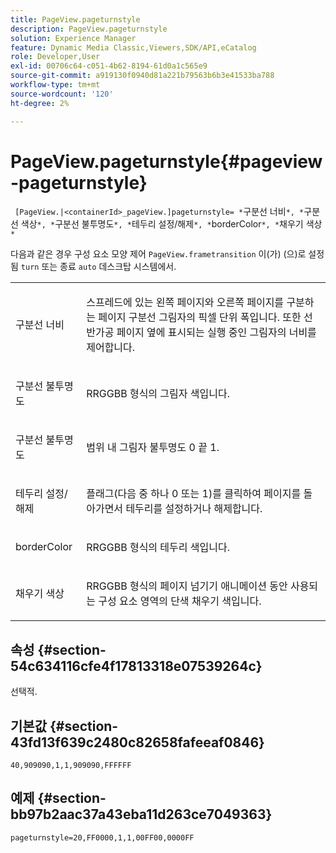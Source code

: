 ```yaml
---
title: PageView.pageturnstyle
description: PageView.pageturnstyle
solution: Experience Manager
feature: Dynamic Media Classic,Viewers,SDK/API,eCatalog
role: Developer,User
exl-id: 00706c64-c051-4b62-8194-61d0a1c565e9
source-git-commit: a919130f0940d81a221b79563b6b3e41533ba788
workflow-type: tm+mt
source-wordcount: '120'
ht-degree: 2%

---
```


# PageView.pageturnstyle{#pageview-pageturnstyle}

` [PageView.|<containerId>_pageView.]pageturnstyle= *`구분선 너비`*, *`구분선 색상`*, *`구분선 불투명도`*, *`테두리 설정/해제`*, *`borderColor`*, *`채우기 색상`*`

다음과 같은 경우 구성 요소 모양 제어 `PageView.frametransition` 이(가) (으)로 설정됨 `turn` 또는 종료 `auto` 데스크탑 시스템에서.

<table id="table_A8CDA1AE2680402A99BCD5DD371B225F"> 
 <tbody> 
  <tr> 
   <td colname="col1"> <p> <span class="codeph"><span class="varname"> 구분선 너비</span></span> </p> </td> 
   <td colname="col2"> <p> 스프레드에 있는 왼쪽 페이지와 오른쪽 페이지를 구분하는 페이지 구분선 그림자의 픽셀 단위 폭입니다. 또한 선반가공 페이지 옆에 표시되는 실행 중인 그림자의 너비를 제어합니다. </p> </td> 
  </tr> 
  <tr> 
   <td colname="col1"> <p><span class="codeph"><span class="varname"> 구분선 불투명도</span></span> </p> </td> 
   <td colname="col2"> <p> RRGGBB 형식의 그림자 색입니다. </p> </td> 
  </tr> 
  <tr> 
   <td colname="col1"> <p><span class="codeph"><span class="varname"> 구분선 불투명도</span></span> </p> </td> 
   <td colname="col2"> <p>범위 내 그림자 불투명도 <span class="codeph"> 0</span> 끝 <span class="codeph"> 1</span>. </p> </td> 
  </tr> 
  <tr> 
   <td colname="col1"> <p><span class="codeph"><span class="varname"> 테두리 설정/해제</span></span> </p> </td> 
   <td colname="col2"> <p> 플래그(다음 중 하나 <span class="codeph"> 0</span> 또는 <span class="codeph"> 1</span>)를 클릭하여 페이지를 돌아가면서 테두리를 설정하거나 해제합니다. </p> </td> 
  </tr> 
  <tr> 
   <td colname="col1"> <p><span class="codeph"><span class="varname"> borderColor</span></span> </p> </td> 
   <td colname="col2"> <p> RRGGBB 형식의 테두리 색입니다. </p> </td> 
  </tr> 
  <tr> 
   <td colname="col1"> <p><span class="codeph"><span class="varname"> 채우기 색상</span></span> </p> </td> 
   <td colname="col2"> <p> RRGGBB 형식의 페이지 넘기기 애니메이션 동안 사용되는 구성 요소 영역의 단색 채우기 색입니다. </p> </td> 
  </tr> 
 </tbody> 
</table>

## 속성 {#section-54c634116cfe4f17813318e07539264c}

선택적.

## 기본값 {#section-43fd13f639c2480c82658fafeeaf0846}

`40,909090,1,1,909090,FFFFFF`

## 예제 {#section-bb97b2aac37a43eba11d263ce7049363}

`pageturnstyle=20,FF0000,1,1,00FF00,0000FF`
